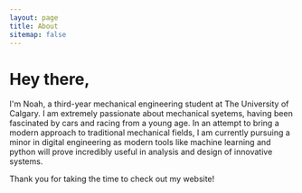 ```yaml
---
layout: page
title: About
sitemap: false
---
```


# Hey there,

I'm Noah, a third-year mechanical engineering student at The University of Calgary. I am extremely passionate about
mechanical syetems, having been fascinated by cars and racing from a young age. In an attempt to bring a modern approach
to traditional mechanical fields, I am currently pursuing a minor in digital engineering as modern tools like machine
learning and python will prove incredibly useful in analysis and design of innovative systems.

Thank you for taking the time to check out my website! 

